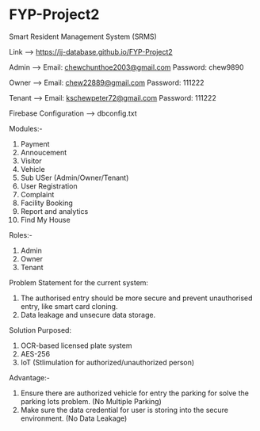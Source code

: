 # FYP-Project2
Smart Resident Management System (SRMS) 

Link --> https://jj-database.github.io/FYP-Project2

Admin -->
Email: chewchunthoe2003@gmail.com
Password: chew9890

Owner -->
Email: chew22889@gmail.com
Password: 111222

Tenant -->
Email: kschewpeter72@gmail.com
Password: 111222

Firebase Configuration --> dbconfig.txt

Modules:-
1. Payment
2. Annoucement
3. Visitor
4. Vehicle
5. Sub USer (Admin/Owner/Tenant)
6. User Registration
7. Complaint
8. Facility Booking
9. Report and analytics
10. Find My House


Roles:-
1. Admin
2. Owner
3. Tenant

Problem Statement for the current system: 
1. The authorised entry should be more secure and prevent unauthorised entry, like smart card cloning.
2. Data leakage and unsecure data storage.
  
Solution Purposed:
1. OCR-based licensed plate system
2. AES-256
3. IoT (Stlimulation for authorized/unauthorized person)

Advantage:-
1. Ensure there are authorized vehicle for entry the parking for solve the parking lots problem. (No Multiple Parking)
2. Make sure the data credential for user is storing into the secure environment. (No Data Leakage)



